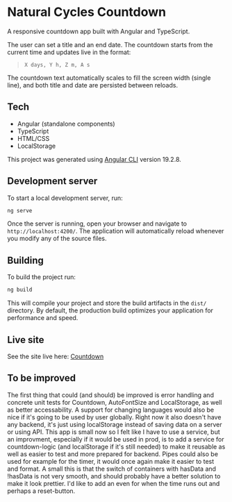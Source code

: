 # Natural Cycles Countdown

A responsive countdown app built with Angular and TypeScript.

The user can set a title and an end date. The countdown starts from the current time and updates live in the format:

> `X days, Y h, Z m, A s`

The countdown text automatically scales to fill the screen width (single line), and both title and date are persisted between reloads.

## Tech

- Angular (standalone components)
- TypeScript
- HTML/CSS
- LocalStorage

This project was generated using [Angular CLI](https://github.com/angular/angular-cli) version 19.2.8.

## Development server

To start a local development server, run:

```bash
ng serve
```

Once the server is running, open your browser and navigate to `http://localhost:4200/`. The application will automatically reload whenever you modify any of the source files.


## Building

To build the project run:

```bash
ng build
```

This will compile your project and store the build artifacts in the `dist/` directory. By default, the production build optimizes your application for performance and speed.

## Live site

See the site live here: [Countdown](https://errys-countdown.netlify.app/)


## To be improved

The first thing that could (and should) be improved is error handling and concrete unit tests for Countdown, AutoFontSize and LocalStorage, as well as better accessability. A support for changing languages would also be nice if it's going to be used by user globally. Right now it also doesn't have any backend, it's just using localStorage instead of saving data on a server or using API. 
This app is small now so I felt like I have to use a service, but an improvment, especially if it would be used in prod, is to add a service for countdown-logic (and localStorage if it's still needed) to make it reusable as well as easier to test and more prepared for backend. Pipes could also be used for example for the timer, it would once again make it easier to test and format. 
A small this is that the switch of containers with hasData and !hasData is not very smooth, and should probably have a better solution to make it look prettier.
I'd like to add an even for when the time runs out and perhaps a reset-button.
